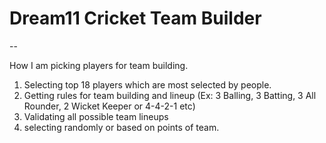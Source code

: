 # Dream11 Cricket Team Builder

--

How I am picking players for team building. 

1. Selecting top 18 players which are most selected by people. 
2. Getting rules for team building and lineup (Ex: 3 Balling, 3 Batting, 3 All Rounder, 2 Wicket Keeper or 4-4-2-1 etc)
3. Validating all possible team lineups
4. selecting randomly or based on points of team. 
